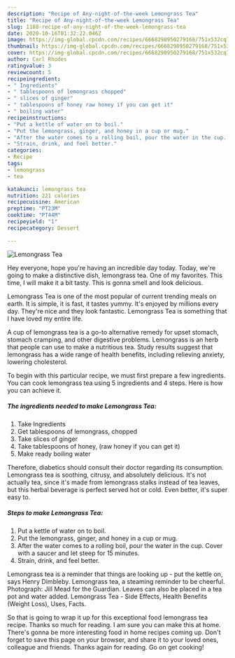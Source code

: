 ```yaml
---
description: "Recipe of Any-night-of-the-week Lemongrass Tea"
title: "Recipe of Any-night-of-the-week Lemongrass Tea"
slug: 1188-recipe-of-any-night-of-the-week-lemongrass-tea
date: 2020-10-16T01:32:22.046Z
image: https://img-global.cpcdn.com/recipes/6668298950279168/751x532cq70/lemongrass-tea-recipe-main-photo.jpg
thumbnail: https://img-global.cpcdn.com/recipes/6668298950279168/751x532cq70/lemongrass-tea-recipe-main-photo.jpg
cover: https://img-global.cpcdn.com/recipes/6668298950279168/751x532cq70/lemongrass-tea-recipe-main-photo.jpg
author: Carl Rhodes
ratingvalue: 3
reviewcount: 5
recipeingredient:
- " Ingredients"
- " tablespoons of lemongrass chopped"
- " slices of ginger"
- " tablespoons of honey raw honey if you can get it"
- " boiling water"
recipeinstructions:
- "Put a kettle of water on to boil."
- "Put the lemongrass, ginger, and honey in a cup or mug."
- "After the water comes to a rolling boil, pour the water in the cup. Cover with a saucer and let steep for 15 minutes."
- "Strain, drink, and feel better."
categories:
- Recipe
tags:
- lemongrass
- tea

katakunci: lemongrass tea 
nutrition: 221 calories
recipecuisine: American
preptime: "PT23M"
cooktime: "PT44M"
recipeyield: "1"
recipecategory: Dessert

---
```



![Lemongrass Tea](https://img-global.cpcdn.com/recipes/6668298950279168/751x532cq70/lemongrass-tea-recipe-main-photo.jpg)

Hey everyone, hope you're having an incredible day today. Today, we're going to make a distinctive dish, lemongrass tea. One of my favorites. This time, I will make it a bit tasty. This is gonna smell and look delicious.

Lemongrass Tea is one of the most popular of current trending meals on earth. It is simple, it is fast, it tastes yummy. It's enjoyed by millions every day. They're nice and they look fantastic. Lemongrass Tea is something that I have loved my entire life.

A cup of lemongrass tea is a go-to alternative remedy for upset stomach, stomach cramping, and other digestive problems. Lemongrass is an herb that people can use to make a nutritious tea. Study results suggest that lemongrass has a wide range of health benefits, including relieving anxiety, lowering cholesterol.


To begin with this particular recipe, we must first prepare a few ingredients. You can cook lemongrass tea using 5 ingredients and 4 steps. Here is how you can achieve it.

<!--inarticleads1-->

##### The ingredients needed to make Lemongrass Tea:

1. Take  Ingredients
1. Get  tablespoons of lemongrass, chopped
1. Take  slices of ginger
1. Take  tablespoons of honey, (raw honey if you can get it)
1. Make ready  boiling water


Therefore, diabetics should consult their doctor regarding its consumption. Lemongrass tea is soothing, citrusy, and absolutely delicious. It&#39;s not actually tea, since it&#39;s made from lemongrass stalks instead of tea leaves, but this herbal beverage is perfect served hot or cold. Even better, it&#39;s super easy to. 

<!--inarticleads2-->

##### Steps to make Lemongrass Tea:

1. Put a kettle of water on to boil.
1. Put the lemongrass, ginger, and honey in a cup or mug.
1. After the water comes to a rolling boil, pour the water in the cup. Cover with a saucer and let steep for 15 minutes.
1. Strain, drink, and feel better.


Lemongrass tea is a reminder that things are looking up - put the kettle on, says Henry Dimbleby. Lemongrass tea, a steaming reminder to be cheerful. Photograph: Jill Mead for the Guardian. Leaves can also be placed in a tea pot and water added. Lemongrass Tea - Side Effects, Health Benefits (Weight Loss), Uses, Facts. 

So that is going to wrap it up for this exceptional food lemongrass tea recipe. Thanks so much for reading. I am sure you can make this at home. There's gonna be more interesting food in home recipes coming up. Don't forget to save this page on your browser, and share it to your loved ones, colleague and friends. Thanks again for reading. Go on get cooking!
